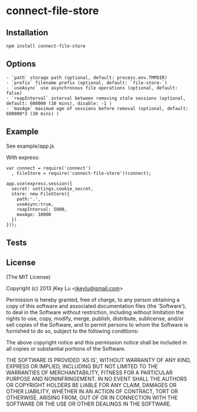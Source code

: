 # connect-file-store


## Installation

    npm install connect-file-store


## Options

    - `path` storage path (optional, default: process.env.TMPDIR) 
    - `prefix` filename prefix (optional, default: `file-store-`)
    - `useAsync` use asynchronous file operations (optional, default: false)
    - `reapInterval` interval between removing stale sessions (optional, default: 600000 (10 mins), disable: -1 )
    - `maxAge` maximum age of sessions before removal (optional, default: 600000*3 (30 mins) )

## Example

See example/app.js

With express:

    var connect = require('connect')
      , FileStore = require('connect-file-store')(connect);

    app.use(express.session({
      secret: settings.cookie_secret,
      store: new FileStore({
        path:'.',
        useAsync:true,
        reapInterval: 5000,
        maxAge: 10000
      })
    }));


## Tests

## License 

(The MIT License)

Copyright (c) 2013 jKey Lu &lt;jkeylu@gmail.com&gt;

Permission is hereby granted, free of charge, to any person obtaining
a copy of this software and associated documentation files (the
'Software'), to deal in the Software without restriction, including
without limitation the rights to use, copy, modify, merge, publish,
distribute, sublicense, and/or sell copies of the Software, and to
permit persons to whom the Software is furnished to do so, subject to
the following conditions:

The above copyright notice and this permission notice shall be
included in all copies or substantial portions of the Software.

THE SOFTWARE IS PROVIDED 'AS IS', WITHOUT WARRANTY OF ANY KIND,
EXPRESS OR IMPLIED, INCLUDING BUT NOT LIMITED TO THE WARRANTIES OF
MERCHANTABILITY, FITNESS FOR A PARTICULAR PURPOSE AND NONINFRINGEMENT.
IN NO EVENT SHALL THE AUTHORS OR COPYRIGHT HOLDERS BE LIABLE FOR ANY
CLAIM, DAMAGES OR OTHER LIABILITY, WHETHER IN AN ACTION OF CONTRACT,
TORT OR OTHERWISE, ARISING FROM, OUT OF OR IN CONNECTION WITH THE
SOFTWARE OR THE USE OR OTHER DEALINGS IN THE SOFTWARE.
